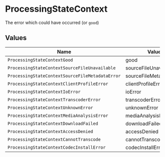 # ProcessingStateContext

The error which could have occurred (or `good`)


## Values

| Name                                            | Value                                           |
| ----------------------------------------------- | ----------------------------------------------- |
| `ProcessingStateContextGood`                    | good                                            |
| `ProcessingStateContextSourceFileUnavailable`   | sourceFileUnavailable                           |
| `ProcessingStateContextSourceFileMetadataError` | sourceFileMetadataError                         |
| `ProcessingStateContextClientProfileError`      | clientProfileError                              |
| `ProcessingStateContextIoError`                 | ioError                                         |
| `ProcessingStateContextTranscoderError`         | transcoderError                                 |
| `ProcessingStateContextUnknownError`            | unknownError                                    |
| `ProcessingStateContextMediaAnalysisError`      | mediaAnalysisError                              |
| `ProcessingStateContextDownloadFailed`          | downloadFailed                                  |
| `ProcessingStateContextAccessDenied`            | accessDenied                                    |
| `ProcessingStateContextCannotTranscode`         | cannotTranscode                                 |
| `ProcessingStateContextCodecInstallError`       | codecInstallError                               |